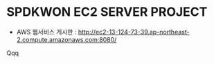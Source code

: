 # SPDKWON EC2 SERVER PROJECT 
* AWS 웹서비스 게시판 : http://ec2-13-124-73-39.ap-northeast-2.compute.amazonaws.com:8080/

Qqq
